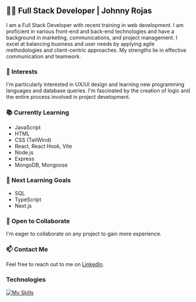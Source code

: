 ## 👨‍💻 Full Stack Developer | Johnny Rojas

I am a Full Stack Developer with recent training in web development. I am proficient in various front-end and back-end technologies and have a background in marketing, communications, and project management. I excel at balancing business and user needs by applying agile methodologies and client-centric approaches. My strengths lie in effective communication and teamwork.

### 🌟 Interests
I'm particularly interested in UX/UI design and learning new programming languages and database queries. I'm fascinated by the creation of logic and the entire process involved in project development.

### 📚 Currently Learning
- JavaScript
- HTML
- CSS (TailWind)
- React, React Hook, Vite
- Node.js
- Express
- MongoDB, Mongoose

### 🎯 Next Learning Goals
- SQL
- TypeScript
- Next.js


### 🤝 Open to Collaborate
I'm eager to collaborate on any project to gain more experience.

### 📫 Contact Me
Feel free to reach out to me on [LinkedIn](https://www.linkedin.com/in/johnny-rojas-cifra).

### Technologies
[![My Skills](https://skillicons.dev/icons?i=mongo,express,react,nodejs,js,html,css,figma,tailwind,git,github,vscode,vite)](https://skillicons.dev)
